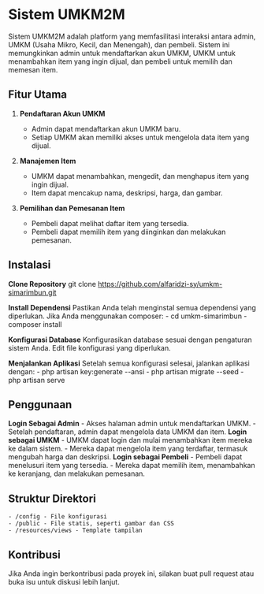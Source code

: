 # Sistem UMKM2M

Sistem UMKM2M adalah platform yang memfasilitasi interaksi antara admin, UMKM (Usaha Mikro, Kecil, dan Menengah), dan pembeli. Sistem ini memungkinkan admin untuk mendaftarkan akun UMKM, UMKM untuk menambahkan item yang ingin dijual, dan pembeli untuk memilih dan memesan item.

## Fitur Utama

1. **Pendaftaran Akun UMKM**
    - Admin dapat mendaftarkan akun UMKM baru.
    - Setiap UMKM akan memiliki akses untuk mengelola data item yang dijual.

2. **Manajemen Item**
    - UMKM dapat menambahkan, mengedit, dan menghapus item yang ingin dijual.
    - Item dapat mencakup nama, deskripsi, harga, dan gambar.

3. **Pemilihan dan Pemesanan Item**
    - Pembeli dapat melihat daftar item yang tersedia.
    - Pembeli dapat memilih item yang diinginkan dan melakukan pemesanan.

## Instalasi

**Clone Repository**
    git clone https://github.com/alfaridzi-sy/umkm-simarimbun.git

**Install Dependensi**
    Pastikan Anda telah menginstal semua dependensi yang diperlukan. Jika Anda menggunakan composer:
    - cd umkm-simarimbun
    - composer install

**Konfigurasi Database**
    Konfigurasikan database sesuai dengan pengaturan sistem Anda. Edit file konfigurasi yang diperlukan.

**Menjalankan Aplikasi**
    Setelah semua konfigurasi selesai, jalankan aplikasi dengan:
    - php artisan key:generate --ansi
    - php artisan migrate --seed 
    - php artisan serve

## Penggunaan

**Login Sebagai Admin**
	- Akses halaman admin untuk mendaftarkan UMKM.
	- Setelah pendaftaran, admin dapat mengelola data UMKM dan item.
**Login sebagai UMKM**
	- UMKM dapat login dan mulai menambahkan item mereka ke dalam sistem.
	- Mereka dapat mengelola item yang terdaftar, termasuk mengubah harga dan deskripsi.
**Login sebagai Pembeli**
    - Pembeli dapat menelusuri item yang tersedia.
	- Mereka dapat memilih item, menambahkan ke keranjang, dan melakukan pemesanan.

## Struktur Direktori
	- /config - File konfigurasi
	- /public - File statis, seperti gambar dan CSS
	- /resources/views - Template tampilan

## Kontribusi

Jika Anda ingin berkontribusi pada proyek ini, silakan buat pull request atau buka isu untuk diskusi lebih lanjut.
